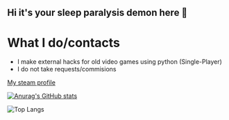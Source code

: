 ## Hi it's your sleep paralysis demon here  👋

# What I do/contacts
+ I make external hacks for old video games using python (Single-Player)
+ I do not take requests/commisions 

[My steam profile](https://steamcommunity.com/profiles/76561198259829950/)

[![Anurag's GitHub stats](https://github-readme-stats.vercel.app/api?username=YourParalysisDemon&theme=dark&border_color=Ff0000&title_color=Ff0000)](https://github.com/anuraghazra/github-readme-stats)

![Top Langs](https://github-readme-stats.vercel.app/api/top-langs/?username=YourParalysisDemon&layout=compact)

